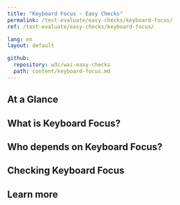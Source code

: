```yaml
---
title: "Keyboard Focus - Easy Checks"
permalink: /test-evaluate/easy-checks/keyboard-focus/
ref: /test-evaluate/easy-checks/keyboard-focus/

lang: en
layout: default

github:
  repository: w3c/wai-easy-checks
  path: content/keyboard-focus.md
---
```


## At a Glance

## What is Keyboard Focus?

## Who depends on Keyboard Focus?

## Checking Keyboard Focus

## Learn more
